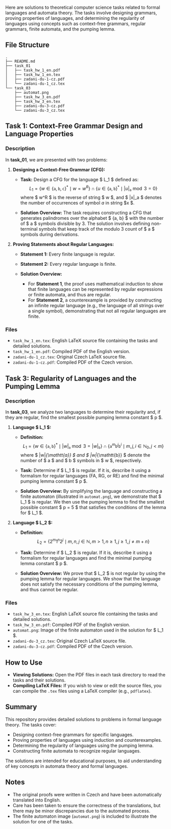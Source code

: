 
Here are solutions to theoretical computer science tasks related to formal languages and automata theory. The tasks involve designing grammars, proving properties of languages, and determining the regularity of languages using concepts such as context-free grammars, regular grammars, finite automata, and the pumping lemma.

## File Structure

```
.
├── README.md
├── task_01
│   ├── task_hw_1_en.pdf
│   ├── task_hw_1_en.tex
│   ├── zadani-du-1-cz.pdf
│   └── zadani-du-1_cz.tex
└── task_03
    ├── automat.png
    ├── task_hw_3_en.pdf
    ├── task_hw_3_en.tex
    ├── zadani-du-3-cz.pdf
    └── zadani-du-3_cz.tex
```

## Task 1: Context-Free Grammar Design and Language Properties

### Description

In **task_01**, we are presented with two problems:

1. **Designing a Context-Free Grammar (CFG):**

    - **Task:** Design a CFG for the language $ L_1 $ defined as:
      $$
      L_1 = \{ w \in \{ \mathtt{a}, \mathtt{b}, \mathtt{c} \}^* \mid w = w^R \} \cap \{ u \in \{ \mathtt{a}, \mathtt{b} \}^* \mid |u|_{\mathtt{a}} \bmod 3 = 0 \}
      $$
      where $ w^R $ is the reverse of string $ w $, and $ |x|_a $ denotes the number of occurrences of symbol $a$ in string $x $.

    - **Solution Overview:** The task requires constructing a CFG that generates palindromes over the alphabet $ \{a, b\} $ with the number of $ a $ symbols divisible by 3. The solution involves defining non-terminal symbols that keep track of the modulo 3 count of $ a $ symbols during derivations.

2. **Proving Statements about Regular Languages:**

    - **Statement 1:** Every finite language is regular.
    - **Statement 2:** Every regular language is finite.

    - **Solution Overview:**
        - For **Statement 1**, the proof uses mathematical induction to show that finite languages can be represented by regular expressions or finite automata, and thus are regular.
        - For **Statement 2**, a counterexample is provided by constructing an infinite regular language (e.g., the language of all strings over a single symbol), demonstrating that not all regular languages are finite.

### Files

- `task_hw_1_en.tex`: English LaTeX source file containing the tasks and detailed solutions.
- `task_hw_1_en.pdf`: Compiled PDF of the English version.
- `zadani-du-1_cz.tex`: Original Czech LaTeX source file.
- `zadani-du-1-cz.pdf`: Compiled PDF of the Czech version.

## Task 3: Regularity of Languages and the Pumping Lemma

### Description

In **task_03**, we analyze two languages to determine their regularity and, if they are regular, find the smallest possible pumping lemma constant $ p $.

1. **Language $ L_1 $:**

    - **Definition:**
      $$
      L_1 = \left\{ w \in \{\mathtt{a}, \mathtt{b}\}^* \mid |w|_{\mathtt{a}} \bmod 3 = |w|_{\mathtt{b}} \right\} \cap \left\{ \mathtt{a}^m \mathtt{b}^j \mathtt{b}^i \mid m, j, i \in \mathbb{N}_0, j < m \right\}
      $$
      where $ |w|_{\mathtt{a}} $ and $ |w|_{\mathtt{b}} $ denote the number of $ a $ and $ b $ symbols in $ w $, respectively.

    - **Task:** Determine if $ L_1 $ is regular. If it is, describe it using a formalism for regular languages (FA, RG, or RE) and find the minimal pumping lemma constant $ p $.

    - **Solution Overview:** By simplifying the language and constructing a finite automaton (illustrated in `automat.png`), we demonstrate that $ L_1 $ is regular. We then use the pumping lemma to find the smallest possible constant $ p = 5 $ that satisfies the conditions of the lemma for $ L_1 $.

2. **Language $ L_2 $:**

    - **Definition:**
      $$
      L_2 = \{ 2^m 1^n 2^j \mid m, n, j \in \mathbb{N}, m > 1, n \geq 1, j \geq 1, j \neq m + n \}
      $$

    - **Task:** Determine if $ L_2 $ is regular. If it is, describe it using a formalism for regular languages and find the minimal pumping lemma constant $ p $.

    - **Solution Overview:** We prove that $ L_2 $ is not regular by using the pumping lemma for regular languages. We show that the language does not satisfy the necessary conditions of the pumping lemma, and thus cannot be regular.

### Files

- `task_hw_3_en.tex`: English LaTeX source file containing the tasks and detailed solutions.
- `task_hw_3_en.pdf`: Compiled PDF of the English version.
- `automat.png`: Image of the finite automaton used in the solution for $ L_1 $.
- `zadani-du-3_cz.tex`: Original Czech LaTeX source file.
- `zadani-du-3-cz.pdf`: Compiled PDF of the Czech version.

## How to Use

- **Viewing Solutions:** Open the PDF files in each task directory to read the tasks and their solutions.
- **Compiling LaTeX Files:** If you wish to view or edit the source files, you can compile the `.tex` files using a LaTeX compiler (e.g., `pdflatex`).

## Summary

This repository provides detailed solutions to problems in formal language theory. The tasks cover:

- Designing context-free grammars for specific languages.
- Proving properties of languages using induction and counterexamples.
- Determining the regularity of languages using the pumping lemma.
- Constructing finite automata to recognize regular languages.

The solutions are intended for educational purposes, to aid understanding of key concepts in automata theory and formal languages.

## Notes

- The original proofs were written in Czech and have been automatically translated into English.
- Care has been taken to ensure the correctness of the translations, but there may be minor discrepancies due to the automated process.
- The finite automaton image (`automat.png`) is included to illustrate the solution for one of the tasks.
